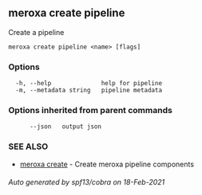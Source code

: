 ## meroxa create pipeline

Create a pipeline

```
meroxa create pipeline <name> [flags]
```

### Options

```
  -h, --help              help for pipeline
  -m, --metadata string   pipeline metadata
```

### Options inherited from parent commands

```
      --json   output json
```

### SEE ALSO

* [meroxa create](meroxa_create.md)	 - Create meroxa pipeline components

###### Auto generated by spf13/cobra on 18-Feb-2021
